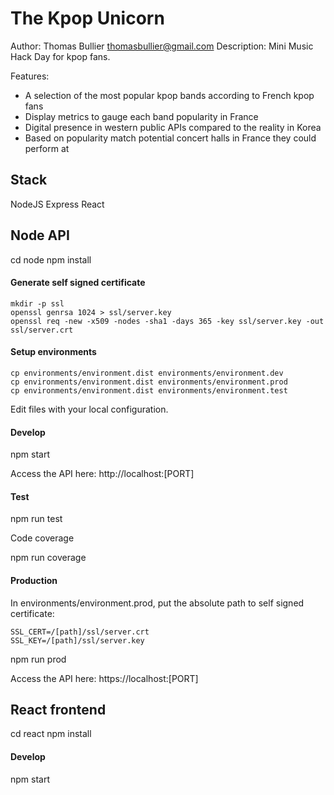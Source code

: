 The Kpop Unicorn
================

Author: Thomas Bullier <thomasbullier@gmail.com>
Description: Mini Music Hack Day for kpop fans.

Features:
- A selection of the most popular kpop bands according to French kpop fans
- Display metrics to gauge each band popularity in France
- Digital presence in western public APIs compared to the reality in Korea
- Based on popularity match potential concert halls in France they could perform at

Stack
-----

NodeJS
Express
React


## Node API

cd node
npm install

#### Generate self signed certificate

    mkdir -p ssl
    openssl genrsa 1024 > ssl/server.key
    openssl req -new -x509 -nodes -sha1 -days 365 -key ssl/server.key -out ssl/server.crt

#### Setup environments

    cp environments/environment.dist environments/environment.dev
    cp environments/environment.dist environments/environment.prod
    cp environments/environment.dist environments/environment.test

Edit files with your local configuration.

#### Develop

npm start

Access the API here: http://localhost:[PORT]

#### Test

npm run test

Code coverage

npm run coverage

#### Production

In environments/environment.prod, put the absolute path to self signed certificate:

    SSL_CERT=/[path]/ssl/server.crt
    SSL_KEY=/[path]/ssl/server.key

npm run prod

Access the API here: https://localhost:[PORT]


## React frontend

cd react
npm install

#### Develop

npm start
